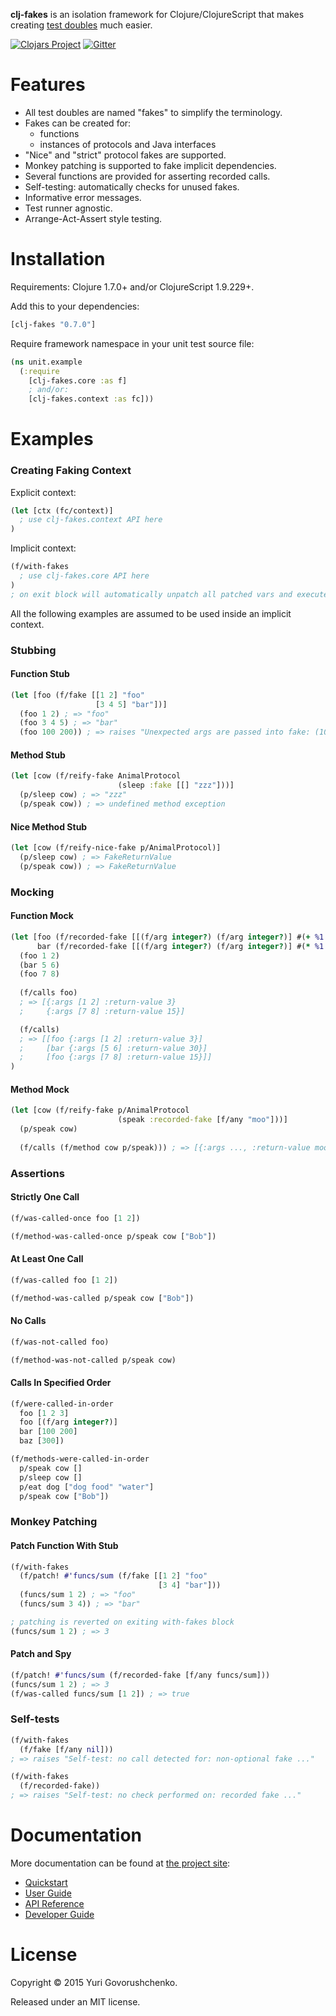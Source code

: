 **clj-fakes** is an isolation framework for Clojure/ClojureScript that makes creating [test doubles](https://en.wikipedia.org/wiki/Test_double) much easier.

[![Clojars Project](https://img.shields.io/clojars/v/clj-fakes.svg)](https://clojars.org/clj-fakes)
[![Gitter](https://img.shields.io/gitter/room/metametadata/clj-fakes.svg?maxAge=2592000?style=plastic)](https://gitter.im/metametadata/clj-fakes)

# Features
* All test doubles are named "fakes" to simplify the terminology.
* Fakes can be created for:
    * functions
    * instances of protocols and Java interfaces
* "Nice" and "strict" protocol fakes are supported.
* Monkey patching is supported to fake implicit dependencies.
* Several functions are provided for asserting recorded calls.
* Self-testing: automatically checks for unused fakes.
* Informative error messages.
* Test runner agnostic.
* Arrange-Act-Assert style testing.

# Installation
Requirements: Clojure 1.7.0+ and/or ClojureScript 1.9.229+.

Add this to your dependencies:

```clj
[clj-fakes "0.7.0"]
```

Require framework namespace in your unit test source file:

```clj
(ns unit.example
  (:require
    [clj-fakes.core :as f]    
    ; and/or:
    [clj-fakes.context :as fc]))
```

# Examples

### Creating Faking Context

Explicit context:

```clj
(let [ctx (fc/context)]
  ; use clj-fakes.context API here
)
```

Implicit context:

```clj
(f/with-fakes
  ; use clj-fakes.core API here 
)
; on exit block will automatically unpatch all patched vars and execute self-tests
```

All the following examples are assumed to be used inside an implicit context.

### Stubbing

#### Function Stub

```clj
(let [foo (f/fake [[1 2] "foo"
                   [3 4 5] "bar"])]
  (foo 1 2) ; => "foo"
  (foo 3 4 5) ; => "bar"
  (foo 100 200)) ; => raises "Unexpected args are passed into fake: (100 200) ..."
```

#### Method Stub

```clj
(let [cow (f/reify-fake AnimalProtocol
                        (sleep :fake [[] "zzz"]))]
  (p/sleep cow) ; => "zzz"
  (p/speak cow)) ; => undefined method exception
```

#### Nice Method Stub

```clj
(let [cow (f/reify-nice-fake p/AnimalProtocol)]
  (p/sleep cow) ; => FakeReturnValue
  (p/speak cow)) ; => FakeReturnValue 
```

### Mocking

#### Function Mock

```clj
(let [foo (f/recorded-fake [[(f/arg integer?) (f/arg integer?)] #(+ %1 %2)])
      bar (f/recorded-fake [[(f/arg integer?) (f/arg integer?)] #(* %1 %2)])]
  (foo 1 2)
  (bar 5 6)
  (foo 7 8)
       
  (f/calls foo)
  ; => [{:args [1 2] :return-value 3}
  ;     {:args [7 8] :return-value 15}]

  (f/calls)
  ; => [[foo {:args [1 2] :return-value 3}]
  ;     [bar {:args [5 6] :return-value 30}]
  ;     [foo {:args [7 8] :return-value 15}]]
)
```

#### Method Mock

```clj
(let [cow (f/reify-fake p/AnimalProtocol
                        (speak :recorded-fake [f/any "moo"]))]
  (p/speak cow)
    
  (f/calls (f/method cow p/speak))) ; => [{:args ..., :return-value moo}]
```

### Assertions

#### Strictly One Call

```clj
(f/was-called-once foo [1 2])
```

```clj
(f/method-was-called-once p/speak cow ["Bob"])
```

#### At Least One Call

```clj
(f/was-called foo [1 2])
```

```clj
(f/method-was-called p/speak cow ["Bob"])
```

#### No Calls

```clj
(f/was-not-called foo)
```

```clj
(f/method-was-not-called p/speak cow)
```

#### Calls In Specified Order

```clj
(f/were-called-in-order
  foo [1 2 3]
  foo [(f/arg integer?)]
  bar [100 200]
  baz [300])
```

```clj
(f/methods-were-called-in-order
  p/speak cow []
  p/sleep cow []
  p/eat dog ["dog food" "water"]
  p/speak cow ["Bob"])
```

### Monkey Patching

#### Patch Function With Stub

```clj
(f/with-fakes
  (f/patch! #'funcs/sum (f/fake [[1 2] "foo"
                                 [3 4] "bar"]))
  (funcs/sum 1 2) ; => "foo"
  (funcs/sum 3 4)) ; => "bar"

; patching is reverted on exiting with-fakes block
(funcs/sum 1 2) ; => 3
```

#### Patch and Spy

```clj
(f/patch! #'funcs/sum (f/recorded-fake [f/any funcs/sum]))
(funcs/sum 1 2) ; => 3
(f/was-called funcs/sum [1 2]) ; => true
```

### Self-tests

```clj
(f/with-fakes
  (f/fake [f/any nil]))
; => raises "Self-test: no call detected for: non-optional fake ..."
```

```clj
(f/with-fakes
  (f/recorded-fake))
; => raises "Self-test: no check performed on: recorded fake ..."
```

# Documentation
More documentation can be found at [the project site](http://metametadata.github.io/clj-fakes/):

* [Quickstart](http://metametadata.github.io/clj-fakes/quickstart/)
* [User Guide](http://metametadata.github.io/clj-fakes/user-guide/)
* [API Reference](http://metametadata.github.io/clj-fakes/api/)
* [Developer Guide](http://metametadata.github.io/clj-fakes/dev-guide/)

# License
Copyright © 2015 Yuri Govorushchenko.

Released under an MIT license.
